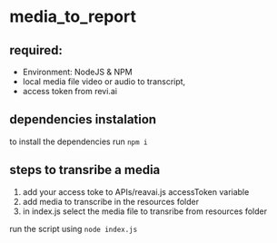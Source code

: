 # media_to_report

## required:
- Environment: NodeJS & NPM
- local media file video or audio to transcript,
- access token from revi.ai

## dependencies instalation
to install the dependencies run `npm i`


## steps to transribe a media
1. add your access toke to APIs/reavai.js accessToken variable
2. add media to transcribe in the resources folder
3. in index.js select the media file to transribe from resources folder

run the script using `node index.js`
